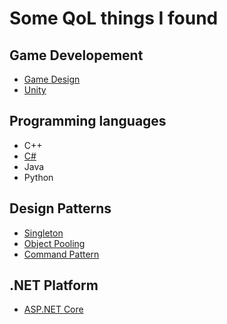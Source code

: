 # Some QoL things I found

## Game Developement

- [Game Design](CONTENT/GAME%20DEVELOPEMENT/GAME%20DESIGN/GAME%20DESIGN.md)
- [Unity](CONTENT/GAME%20DEVELOPEMENT/UNITY/UNITY.md)

## Programming languages

- C++
- [C#](CONTENT/POGRAMMING%20LANGUAGES/C%20SHARP.md)
- Java
- Python

## Design Patterns

- [Singleton](CONTENT/DESIGN%20PATTERNS/SINGLETON.md)
- [Object Pooling](CONTENT/DESIGN%20PATTERNS/OBJECT%20POOLING.md)
- [Command Pattern](CONTENT/DESIGN%20PATTERNS/COMMAND%20PATTERN.md)

## .NET Platform

- [ASP.NET Core](CONTENT/DOTNET/ASPNETCORE.md)
